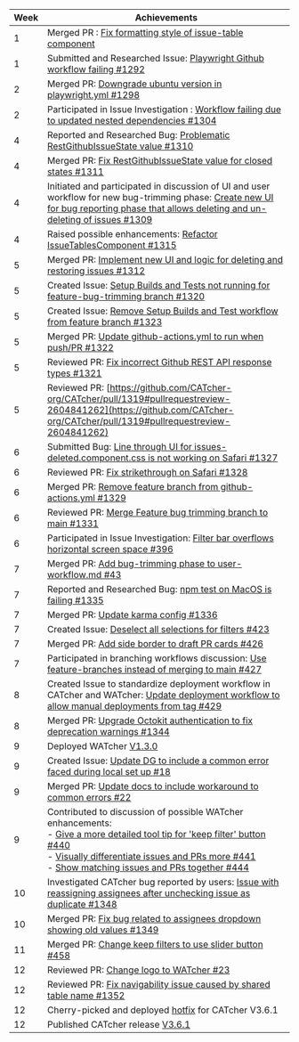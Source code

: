 | Week | Achievements                                                                                                                                                                                                                                  |
| ---- | --------------------------------------------------------------------------------------------------------------------------------------------------------------------------------------------------------------------------------------------- |
| 1    | Merged PR : [Fix formatting style of issue-table component](https://github.com/CATcher-org/CATcher/pull/1291)                                                                                                                                 |
| 1    | Submitted and Researched Issue: [Playwright Github workflow failing #1292](https://github.com/CATcher-org/CATcher/issues/1292)                                                                                                                |
| 2    | Merged PR: [Downgrade ubuntu version in playwright.yml #1298](https://github.com/CATcher-org/CATcher/pull/1298)                                                                                                                               |
| 2    | Participated in Issue Investigation : [Workflow failing due to updated nested dependencies #1304](https://github.com/CATcher-org/CATcher/issues/1304#issuecomment-2609636737)                                                                 |
| 4    | Reported and Researched Bug: [Problematic RestGithubIssueState value #1310](https://github.com/CATcher-org/CATcher/issues/1310)                                                                                                               |
| 4    | Merged PR: [Fix RestGithubIssueState value for closed states #1311](https://github.com/CATcher-org/CATcher/pull/1311)                                                                                                                         |
| 4    | Initiated and participated in discussion of UI and user workflow for new bug-trimming phase: [Create new UI for bug reporting phase that allows deleting and un-deleting of issues #1309](https://github.com/CATcher-org/CATcher/issues/1309) |
| 4    | Raised possible enhancements: [Refactor IssueTablesComponent #1315](https://github.com/CATcher-org/CATcher/issues/1315)                                                                                                                       |
| 5    | Merged PR: [Implement new UI and logic for deleting and restoring issues #1312](https://github.com/CATcher-org/CATcher/pull/1312)                                                                                                             |
| 5    | Created Issue: [Setup Builds and Tests not running for feature-bug-trimming branch #1320](https://github.com/CATcher-org/CATcher/issues/1320)                                                                                                 |
| 5    | Created Issue: [Remove Setup Builds and Test workflow from feature branch #1323](https://github.com/CATcher-org/CATcher/issues/1323)                                                                                                          |
| 5    | Merged PR: [Update github-actions.yml to run when push/PR #1322](https://github.com/CATcher-org/CATcher/pull/1322)                                                                                                                            |
| 5    | Reviewed PR: [Fix incorrect Github REST API response types #1321](https://github.com/CATcher-org/CATcher/pull/1321#discussion_r1948430106)                                                                                                    |
| 5    | Reviewed PR: [https://github.com/CATcher-org/CATcher/pull/1319#pullrequestreview-2604841262](https://github.com/CATcher-org/CATcher/pull/1319#pullrequestreview-2604841262)                                                                   |
| 6    | Submitted Bug: [Line through UI for issues-deleted.component.css is not working on Safari #1327](https://github.com/CATcher-org/CATcher/issues/1327)                                                                                          |
| 6    | Reviewed PR: [Fix strikethrough on Safari #1328](https://github.com/CATcher-org/CATcher/pull/1328#pullrequestreview-2619991780)                                                                                                               |
| 6    | Merged PR: [Remove feature branch from github-actions.yml #1329](https://github.com/CATcher-org/CATcher/pull/1329)                                                                                                                            |
| 6    | Reviewed PR: [Merge Feature bug trimming branch to main #1331](https://github.com/CATcher-org/CATcher/pull/1331#pullrequestreview-2620080929)                                                                                                 |
| 6    | Participated in Issue Investigation: [Filter bar overflows horizontal screen space #396](https://github.com/CATcher-org/WATcher/issues/396#issuecomment-2682312709)                                                                           |
| 7    | Merged PR: [Add bug-trimming phase to user-workflow.md #43](https://github.com/CATcher-org/catcher-org.github.io/pull/43)                                                                                                                     |
| 7    | Reported and Researched Bug: [npm test on MacOS is failing #1335](https://github.com/CATcher-org/CATcher/issues/1335)                                                                                                                         |
| 7    | Merged PR: [Update karma config #1336](https://github.com/CATcher-org/CATcher/pull/1336)                                                                                                                                                      |
|7| Created Issue: [Deselect all selections for filters #423](https://github.com/CATcher-org/WATcher/issues/423)|
|7| Merged PR: [Add side border to draft PR cards #426](https://github.com/CATcher-org/WATcher/pull/426)|
|7| Participated in branching workflows discussion: [Use feature-branches instead of merging to main #427](https://github.com/CATcher-org/WATcher/issues/427#issuecomment-2705558358)|
|8|Created Issue to standardize deployment workflow in CATcher and WATcher: [Update deployment workflow to allow manual deployments from tag #429](https://github.com/CATcher-org/WATcher/issues/429)|
|8|Merged PR: [Upgrade Octokit authentication to fix deprecation warnings #1344](https://github.com/CATcher-org/CATcher/pull/1344)|
|9| Deployed WATcher [V1.3.0](https://github.com/CATcher-org/WATcher/releases/tag/V1.3.0)|
|9| Created Issue: [Update DG to include a common error faced during local set up #18](https://github.com/CATcher-org/WATcher-docs/issues/18)|
|9| Merged PR: [Update docs to include workaround to common errors #22](https://github.com/CATcher-org/WATcher-docs/pull/22)|
|9| Contributed to discussion of possible WATcher enhancements:<br> - [Give a more detailed tool tip for 'keep filter' button #440](https://github.com/CATcher-org/WATcher/issues/440#issuecomment-2738997268)<br>- [Visually differentiate issues and PRs more #441](https://github.com/CATcher-org/WATcher/issues/441#issuecomment-2739008201)<br>- [Show matching issues and PRs together #444](https://github.com/CATcher-org/WATcher/issues/444#issuecomment-2739088533)|
|10| Investigated CATcher bug reported by users: [Issue with reassigning assignees after unchecking issue as duplicate #1348](https://github.com/CATcher-org/CATcher/issues/1348#issuecomment-2745252534)|
|10| Merged PR: [Fix bug related to assignees dropdown showing old values #1349](https://github.com/CATcher-org/CATcher/pull/1349)|
|11| Merged PR: [Change keep filters to use slider button #458](https://github.com/CATcher-org/WATcher/pull/458)|
|12| Reviewed PR: [Change logo to WATcher #23](https://github.com/CATcher-org/WATcher-docs/pull/23)|
|12| Reviewed PR: [Fix navigability issue caused by shared table name #1352](https://github.com/CATcher-org/CATcher/pull/1352#pullrequestreview-2745470774)|
|12| Cherry-picked and deployed [hotfix](https://github.com/CATcher-org/CATcher/commit/b1340c94f82bc1b0bbeb3cb00b8e62183995eebe) for CATcher V3.6.1 |
|12| Published CATcher release [V3.6.1](https://github.com/CATcher-org/CATcher/releases/tag/V3.6.1)|